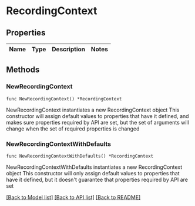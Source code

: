 # RecordingContext

## Properties

Name | Type | Description | Notes
------------ | ------------- | ------------- | -------------

## Methods

### NewRecordingContext

`func NewRecordingContext() *RecordingContext`

NewRecordingContext instantiates a new RecordingContext object
This constructor will assign default values to properties that have it defined,
and makes sure properties required by API are set, but the set of arguments
will change when the set of required properties is changed

### NewRecordingContextWithDefaults

`func NewRecordingContextWithDefaults() *RecordingContext`

NewRecordingContextWithDefaults instantiates a new RecordingContext object
This constructor will only assign default values to properties that have it defined,
but it doesn't guarantee that properties required by API are set


[[Back to Model list]](../README.md#documentation-for-models) [[Back to API list]](../README.md#documentation-for-api-endpoints) [[Back to README]](../README.md)



